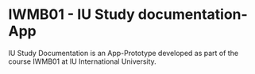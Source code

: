 # IWMB01 - IU Study documentation-App

IU Study Documentation is an App-Prototype developed as part of the course IWMB01 at IU International University.
